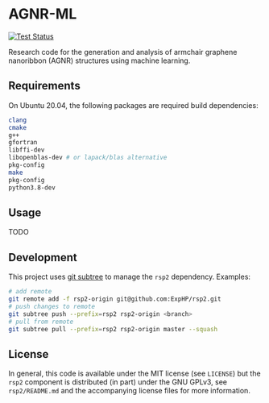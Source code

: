 # AGNR-ML
[![Test Status](https://img.shields.io/github/workflow/status/colin-daniels/agnr-ml/Test)](https://github.com/colin-daniels/agnr-ml/actions?query=workflow%3A%22Python+Tests%22)

Research code for the generation and analysis of armchair graphene nanoribbon
(AGNR) structures using machine learning.

## Requirements
On Ubuntu 20.04, the following packages are required build dependencies:
```sh
clang
cmake
g++
gfortran
libffi-dev
libopenblas-dev # or lapack/blas alternative
pkg-config
make
pkg-config
python3.8-dev
```

## Usage
TODO

## Development
This project uses [git subtree](https://www.atlassian.com/git/tutorials/git-subtree) to
manage the `rsp2` dependency. Examples:
```sh
# add remote
git remote add -f rsp2-origin git@github.com:ExpHP/rsp2.git
# push changes to remote
git subtree push --prefix=rsp2 rsp2-origin <branch>
# pull from remote
git subtree pull --prefix=rsp2 rsp2-origin master --squash
```

## License
In general, this code is available under the MIT license (see `LICENSE`) but
the `rsp2` component is distributed (in part) under the GNU GPLv3, see
`rsp2/README.md` and the accompanying license files for more information.
